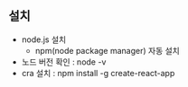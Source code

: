 ## 설치

- node.js 설치
    - npm(node package manager) 자동 설치 
- 노드 버전 확인 : node -v
- cra 설치 : npm install -g create-react-app